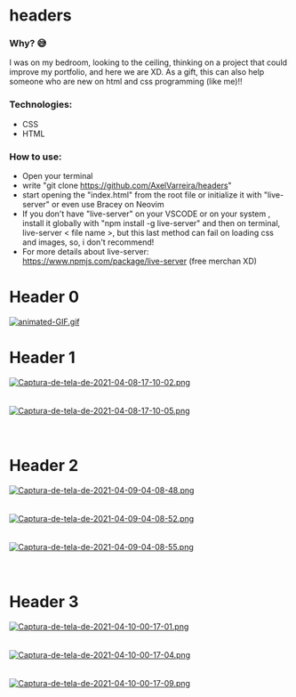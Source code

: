 # headers

<h3>Why? 😅️</h3>
I was on my bedroom, looking to the ceiling, thinking on a project that could improve my portfolio, and here we are XD. As a gift, this can also help someone who are new on html and css programming (like me)!!

<h3>Technologies:</h3>

- CSS
- HTML

<h3>How to use: </h3>

- Open your terminal
- write "git clone https://github.com/AxelVarreira/headers"
- start opening the "index.html" from the root file or initialize it with "live-server" or even use Bracey on Neovim 
- If you don't have "live-server" on your VSCODE or on your system , install it globally with "npm install -g live-server" and then on terminal, live-server < file name >, but this last method can fail on loading css and images, so, i don't recommend!
- For more details about live-server: https://www.npmjs.com/package/live-server (free merchan XD)

# Header 0
[![animated-GIF.gif](https://i.postimg.cc/3wBdB9mx/animated-GIF.gif)](https://postimg.cc/v14Y8r0J)

# Header 1

[![Captura-de-tela-de-2021-04-08-17-10-02.png](https://i.postimg.cc/R01qpZwT/Captura-de-tela-de-2021-04-08-17-10-02.png)](https://postimg.cc/NyMg5YJy)
<br>
<br>
<br>
[![Captura-de-tela-de-2021-04-08-17-10-05.png](https://i.postimg.cc/GpnHjyT2/Captura-de-tela-de-2021-04-08-17-10-05.png)](https://postimg.cc/4Ywffn5k)
<br>
<br>
<br>
# Header 2
[![Captura-de-tela-de-2021-04-09-04-08-48.png](https://i.postimg.cc/KvhLPRLz/Captura-de-tela-de-2021-04-09-04-08-48.png)](https://postimg.cc/23TVmj0R)
<br>
<br>
<br>
[![Captura-de-tela-de-2021-04-09-04-08-52.png](https://i.postimg.cc/3rvm0gkV/Captura-de-tela-de-2021-04-09-04-08-52.png)](https://postimg.cc/s13vtG94)
<br>
<br>
<br>
[![Captura-de-tela-de-2021-04-09-04-08-55.png](https://i.postimg.cc/Y0YFcHcM/Captura-de-tela-de-2021-04-09-04-08-55.png)](https://postimg.cc/YL20gTqs)
<br>
<br>
<br>
# Header 3
[![Captura-de-tela-de-2021-04-10-00-17-01.png](https://i.postimg.cc/9frS6gnM/Captura-de-tela-de-2021-04-10-00-17-01.png)](https://postimg.cc/d7c4d6vP)
<br>
<br>
<br>
[![Captura-de-tela-de-2021-04-10-00-17-04.png](https://i.postimg.cc/W19CfcSC/Captura-de-tela-de-2021-04-10-00-17-04.png)](https://postimg.cc/mPHmtqvy)
<br>
<br>
<br>
[![Captura-de-tela-de-2021-04-10-00-17-09.png](https://i.postimg.cc/QxJR1T7X/Captura-de-tela-de-2021-04-10-00-17-09.png)](https://postimg.cc/HVjZCj3K)
